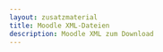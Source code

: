 ```yaml
---
layout: zusatzmaterial
title: Moodle XML-Dateien
description: Moodle XML zum Download
---
```


<div id="xml-list">
  <!-- Liste wird dynamisch mit JavaScript eingefügt -->
</div>

<script>
fetch('xml/')
  .then(response => response.text())
  .then(html => {
    const parser = new DOMParser();
    const doc = parser.parseFromString(html, 'text/html');
    const links = [...doc.querySelectorAll('a')];
    const ul = document.createElement('ul');

    links.forEach(link => {
      const href = link.getAttribute('href');
      if (href && href.endsWith('.xml')) {
        const li = document.createElement('li');
        li.innerHTML = `<a href="/xml/${href}" download>${href}</a>`;
        ul.appendChild(li);
      }
    });

    document.getElementById('xml-list').appendChild(ul);
  })
  .catch(err => {
    document.getElementById('xml-list').innerText = 'Fehler beim Laden der XML-Dateien.';
  });
</script>
